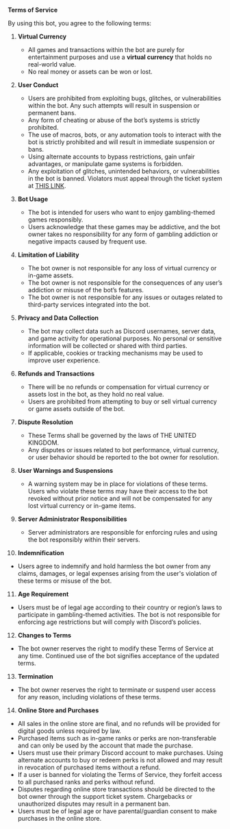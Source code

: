 **Terms of Service**

By using this bot, you agree to the following terms:

1. **Virtual Currency**
   - All games and transactions within the bot are purely for entertainment purposes and use a **virtual currency** that holds no real-world value.
   - No real money or assets can be won or lost.

2. **User Conduct**
   - Users are prohibited from exploiting bugs, glitches, or vulnerabilities within the bot. Any such attempts will result in suspension or permanent bans.
   - Any form of cheating or abuse of the bot’s systems is strictly prohibited.
   - The use of macros, bots, or any automation tools to interact with the bot is strictly prohibited and will result in immediate suspension or bans.
   - Using alternate accounts to bypass restrictions, gain unfair advantages, or manipulate game systems is forbidden.
   - Any exploitation of glitches, unintended behaviors, or vulnerabilities in the bot is banned. Violators must appeal through the ticket system at [THIS LINK](https://discord.gg/vMcbru7qMV).

3. **Bot Usage**
   - The bot is intended for users who want to enjoy gambling-themed games responsibly.
   - Users acknowledge that these games may be addictive, and the bot owner takes no responsibility for any form of gambling addiction or negative impacts caused by frequent use.

4. **Limitation of Liability**
   - The bot owner is not responsible for any loss of virtual currency or in-game assets.
   - The bot owner is not responsible for the consequences of any user’s addiction or misuse of the bot’s features.
   - The bot owner is not responsible for any issues or outages related to third-party services integrated into the bot.

5. **Privacy and Data Collection**
   - The bot may collect data such as Discord usernames, server data, and game activity for operational purposes. No personal or sensitive information will be collected or shared with third parties.
   - If applicable, cookies or tracking mechanisms may be used to improve user experience.

6. **Refunds and Transactions**
   - There will be no refunds or compensation for virtual currency or assets lost in the bot, as they hold no real value.
   - Users are prohibited from attempting to buy or sell virtual currency or game assets outside of the bot.

7. **Dispute Resolution**
   - These Terms shall be governed by the laws of THE UNITED KINGDOM.
   - Any disputes or issues related to bot performance, virtual currency, or user behavior should be reported to the bot owner for resolution.

8. **User Warnings and Suspensions**
   - A warning system may be in place for violations of these terms. Users who violate these terms may have their access to the bot revoked without prior notice and will not be compensated for any lost virtual currency or in-game items.

9. **Server Administrator Responsibilities**
   - Server administrators are responsible for enforcing rules and using the bot responsibly within their servers. 

10. **Indemnification**
   - Users agree to indemnify and hold harmless the bot owner from any claims, damages, or legal expenses arising from the user's violation of these terms or misuse of the bot.

11. **Age Requirement**
   - Users must be of legal age according to their country or region’s laws to participate in gambling-themed activities. The bot is not responsible for enforcing age restrictions but will comply with Discord’s policies.

12. **Changes to Terms**
   - The bot owner reserves the right to modify these Terms of Service at any time. Continued use of the bot signifies acceptance of the updated terms.

13. **Termination**
   - The bot owner reserves the right to terminate or suspend user access for any reason, including violations of these terms.

14. **Online Store and Purchases**
   - All sales in the online store are final, and no refunds will be provided for digital goods unless required by law.
   - Purchased items such as in-game ranks or perks are non-transferable and can only be used by the account that made the purchase.
   - Users must use their primary Discord account to make purchases. Using alternate accounts to buy or redeem perks is not allowed and may result in revocation of purchased items without a refund.
   - If a user is banned for violating the Terms of Service, they forfeit access to all purchased ranks and perks without refund.
   - Disputes regarding online store transactions should be directed to the bot owner through the support ticket system. Chargebacks or unauthorized disputes may result in a permanent ban.
   - Users must be of legal age or have parental/guardian consent to make purchases in the online store.
